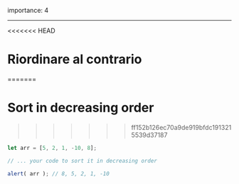 importance: 4

---

<<<<<<< HEAD
# Riordinare al contrario 
=======
# Sort in decreasing order
>>>>>>> ff152b126ec70a9de919bfdc1913215539d37187

```js
let arr = [5, 2, 1, -10, 8];

// ... your code to sort it in decreasing order

alert( arr ); // 8, 5, 2, 1, -10
```

